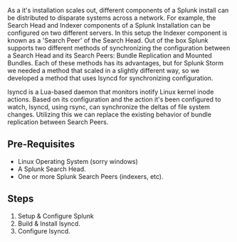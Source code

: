 As a it's installation scales out, different components of a Splunk install can be distributed to disparate systems across a network. For example, the Search Head and Indexer components of a Splunk Installation can be configured on two different servers. In this setup the Indexer component is known as a 'Search Peer' of the Search Head. Out of the box Splunk supports two different methods of synchronizing the configuration between a Search Head and its Search Peers: Bundle Replication and Mounted Bundles. Each of these methods has its advantages, but for Splunk Storm we needed a method that scaled in a slightly different way, so we developed a method that uses lsyncd for synchronizing configuration.

lsyncd is a Lua-based daemon that monitors inotify Linux kernel inode actions. Based on its configuration and the action it's been configured to watch, lsyncd, using rsync, can synchronize the deltas of file system changes. Utilizing this we can replace the existing behavior of bundle replication between Search Peers.

Pre-Requisites
----
* Linux Operating System (sorry windows)
* A Splunk Search Head.
* One or more Splunk Search Peers (indexers, etc).

Steps
----
1. Setup & Configure Splunk
2. Build & Install lsyncd.
3. Configure lsyncd.

